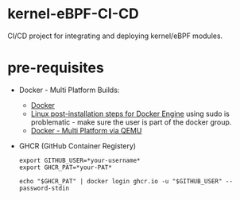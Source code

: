 # kernel-eBPF-CI-CD
CI/CD project for integrating and deploying kernel/eBPF modules.

# pre-requisites
- Docker - Multi Platform Builds:
    - [Docker](https://docs.docker.com/engine/install/debian/#install-using-the-repository)
    - [Linux post-installation steps for Docker Engine](https://docs.docker.com/engine/install/linux-postinstall/)
        using sudo is problematic - make sure the user is part of the docker group.
    - [Docker - Multi Platform via QEMU](https://docs.docker.com/build/building/multi-platform/#install-qemu-manually)

- GHCR (GitHub Container Registery)
    ```
    export GITHUB_USER=*your-username*
    export GHCR_PAT=*your-PAT*

    echo "$GHCR_PAT" | docker login ghcr.io -u "$GITHUB_USER" --password-stdin
    ```  
